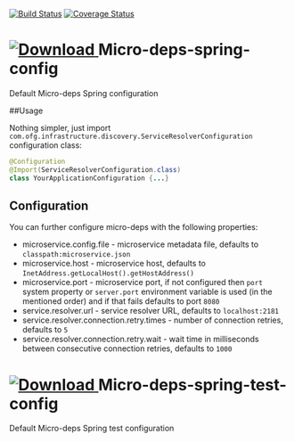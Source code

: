 [![Build Status](https://travis-ci.org/4finance/micro-deps-spring-config.svg?branch=master)](https://travis-ci.org/4finance/micro-deps-spring-config) 
[![Coverage Status](http://img.shields.io/coveralls/4finance/micro-deps-spring-config/master.svg)](https://coveralls.io/r/4finance/micro-deps-spring-config)

[ ![Download](https://api.bintray.com/packages/4finance/micro-deps/micro-deps-spring-config/images/download.png) ](https://bintray.com/4finance/micro-deps/micro-deps-spring-config/_latestVersion) 
Micro-deps-spring-config
=================

Default Micro-deps Spring configuration

##Usage

Nothing simpler, just import `com.ofg.infrastructure.discovery.ServiceResolverConfiguration` configuration class:

```java
@Configuration
@Import(ServiceResolverConfiguration.class)
class YourApplicationConfiguration {...}
```

## Configuration

You can further configure micro-deps with the following properties:
* microservice.config.file - microservice metadata file,  defaults to `classpath:microservice.json`
* microservice.host - microservice host, defaults to `InetAddress.getLocalHost().getHostAddress()`
* microservice.port - microservice port, if not configured then `port` system property or `server.port` environment variable is used (in the mentioned order) and if that fails defaults to port `8080`
* service.resolver.url - service resolver URL, defaults to `localhost:2181`
* service.resolver.connection.retry.times - number of connection retries, defaults to `5`
* service.resolver.connection.retry.wait - wait time in milliseconds between consecutive connection retries, defaults to `1000`

[ ![Download](https://api.bintray.com/packages/4finance/micro-deps/micro-deps-spring-test-config/images/download.png) ](https://bintray.com/4finance/micro-deps/micro-deps-spring-test-config/_latestVersion)
Micro-deps-spring-test-config
=================

Default Micro-deps Spring test configuration
